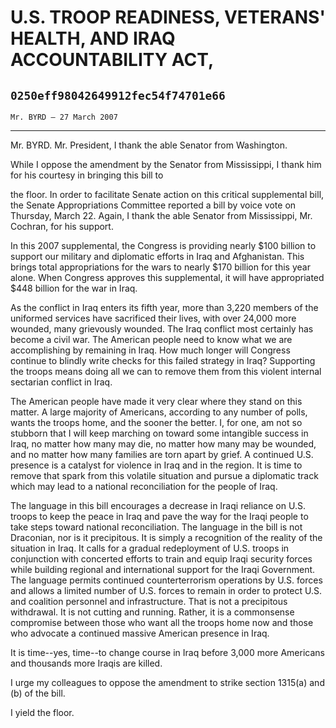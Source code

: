 # U.S. TROOP READINESS, VETERANS' HEALTH, AND IRAQ ACCOUNTABILITY ACT,
## `0250eff98042649912fec54f74701e66`
`Mr. BYRD — 27 March 2007`

---


Mr. BYRD. Mr. President, I thank the able Senator from Washington.

While I oppose the amendment by the Senator from Mississippi, I thank 
him for his courtesy in bringing this bill to


the floor. In order to facilitate Senate action on this critical 
supplemental bill, the Senate Appropriations Committee reported a bill 
by voice vote on Thursday, March 22. Again, I thank the able Senator 
from Mississippi, Mr. Cochran, for his support.

In this 2007 supplemental, the Congress is providing nearly $100 
billion to support our military and diplomatic efforts in Iraq and 
Afghanistan. This brings total appropriations for the wars to nearly 
$170 billion for this year alone. When Congress approves this 
supplemental, it will have appropriated $448 billion for the war in 
Iraq.

As the conflict in Iraq enters its fifth year, more than 3,220 
members of the uniformed services have sacrificed their lives, with 
over 24,000 more wounded, many grievously wounded. The Iraq conflict 
most certainly has become a civil war. The American people need to know 
what we are accomplishing by remaining in Iraq. How much longer will 
Congress continue to blindly write checks for this failed strategy in 
Iraq? Supporting the troops means doing all we can to remove them from 
this violent internal sectarian conflict in Iraq.

The American people have made it very clear where they stand on this 
matter. A large majority of Americans, according to any number of 
polls, wants the troops home, and the sooner the better. I, for one, am 
not so stubborn that I will keep marching on toward some intangible 
success in Iraq, no matter how many may die, no matter how many may be 
wounded, and no matter how many families are torn apart by grief. A 
continued U.S. presence is a catalyst for violence in Iraq and in the 
region. It is time to remove that spark from this volatile situation 
and pursue a diplomatic track which may lead to a national 
reconciliation for the people of Iraq.

The language in this bill encourages a decrease in Iraqi reliance on 
U.S. troops to keep the peace in Iraq and pave the way for the Iraqi 
people to take steps toward national reconciliation. The language in 
the bill is not Draconian, nor is it precipitous. It is simply a 
recognition of the reality of the situation in Iraq. It calls for a 
gradual redeployment of U.S. troops in conjunction with concerted 
efforts to train and equip Iraqi security forces while building 
regional and international support for the Iraqi Government. The 
language permits continued counterterrorism operations by U.S. forces 
and allows a limited number of U.S. forces to remain in order to 
protect U.S. and coalition personnel and infrastructure. That is not a 
precipitous withdrawal. It is not cutting and running. Rather, it is a 
commonsense compromise between those who want all the troops home now 
and those who advocate a continued massive American presence in Iraq.

It is time--yes, time--to change course in Iraq before 3,000 more 
Americans and thousands more Iraqis are killed.

I urge my colleagues to oppose the amendment to strike section 
1315(a) and (b) of the bill.

I yield the floor.